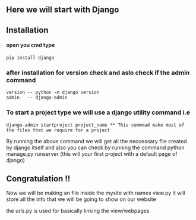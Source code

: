 ## Here we will start with Django

## Installation 

#### open you cmd type 
    pip install django
### after installation for version check and aslo check if the admin command 
    version -- python -m django version 
    admin   -- django-admin

### To start a project type we will use a django utility command i.e
    django-admin startproject project_name ** This commnad make most of the files that we require for a project

By running the above command we will get all the neccessary file created by django itself and also you can check 
by running the command
    python manage.py runserver (this will your first project with a default page of django)
## Congratulation !!

Now we will be making an file inside the mysite with names view.py
it will store all the info that we will be going to show on our website

the urls.py is used for basically linking the view/webpages




